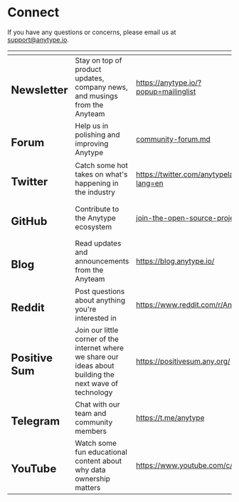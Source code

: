 # Connect

If you have any questions or concerns, please email us at [support@anytype.io](mailto:support@anytype.io).

<table data-view="cards"><thead><tr><th></th><th></th><th data-hidden data-card-target data-type="content-ref"></th></tr></thead><tbody><tr><td><h2>Newsletter</h2></td><td>Stay on top of product updates, company news, and musings from the Anyteam</td><td><a href="https://anytype.io/?popup=mailinglist">https://anytype.io/?popup=mailinglist</a></td></tr><tr><td><h2>Forum</h2></td><td>Help us in polishing and improving Anytype</td><td><a href="community/community-forum.md">community-forum.md</a></td></tr><tr><td><h2>Twitter</h2></td><td>Catch some hot takes on what's happening in the industry</td><td><a href="https://twitter.com/anytypelabs?lang=en">https://twitter.com/anytypelabs?lang=en</a></td></tr><tr><td><h2>GitHub</h2></td><td>Contribute to the Anytype ecosystem</td><td><a href="community/join-the-open-source-project.md">join-the-open-source-project.md</a></td></tr><tr><td><h2>Blog</h2></td><td>Read updates and announcements from the Anyteam</td><td><a href="https://blog.anytype.io/">https://blog.anytype.io/</a></td></tr><tr><td><h2>Reddit</h2></td><td>Post questions about anything you're interested in</td><td><a href="https://www.reddit.com/r/Anytype/">https://www.reddit.com/r/Anytype/</a></td></tr><tr><td><h2>Positive Sum</h2></td><td>Join our little corner of the internet where we share our ideas about building the next wave of technology</td><td><a href="https://positivesum.any.org/">https://positivesum.any.org/</a></td></tr><tr><td><h2>Telegram</h2></td><td>Chat with our team and community members</td><td><a href="https://t.me/anytype">https://t.me/anytype</a></td></tr><tr><td><h2>YouTube</h2></td><td>Watch some fun educational content about why data ownership matters</td><td><a href="https://www.youtube.com/c/anytype">https://www.youtube.com/c/anytype</a></td></tr></tbody></table>
